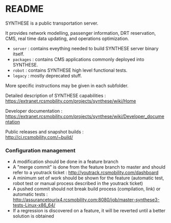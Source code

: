 # README #

SYNTHESE is a public transportation server.

It provides network modelling, passenger information, DRT reservation,
CMS, real time data updating, and operations optimization.

* `server` : contains eveything needed to build SYNTHESE server binary itself.
* `packages` : contains CMS applications commonly deployed into SYNTHESE.
* `robot` : contains SYNTHESE high level functional tests.
* `legacy` : mostly deprecated stuff.

More specific instructions may be given in each subfolder.

Detailed description of SYNTHESE capabilities :  
https://extranet.rcsmobility.com/projects/synthese/wiki/Home

Developer documentation :  
https://extranet.rcsmobility.com/projects/synthese/wiki/Developer_documentation

Public releases and snapshot builds :  
http://ci.rcsmobility.com/~build/

### Configuration management
* A modification should be done in a feature branch
* A "merge commit" is done from the feature branch to master and should refer to a youtrack ticket : http://youtrack.rcsmobility.com/dashboard
* A minimum set of work should be shown for the feature (automatic test, robot test or manual process described in the youtrack ticket)
* A pushed commit should not break build process (compilation, link) or automatic tests : http://assurancetourix4.rcsmobility.com:8080/job/master-synthese3-tests-Linux-x86_64/
* If a regression is discovered on a feature, it will be reverted until a better solution is obtained